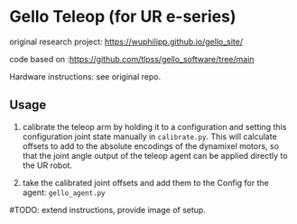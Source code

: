 # Gello Teleop (for UR e-series)


original research project: https://wuphilipp.github.io/gello_site/

code based on :https://github.com/tlpss/gello_software/tree/main


Hardware instructions: see original repo.


## Usage

1. calibrate the teleop arm by holding it to a configuration and setting this configuration joint state manually in
`calibrate.py`. This will calculate offsets to add to the absolute encodings of the dynamixel motors, so that the joint angle output of the teleop agent can be applied directly to the UR robot.

2. take the calibrated joint offsets and add them to the Config for the agent: `gello_agent.py`


#TODO: extend instructions, provide image of setup.